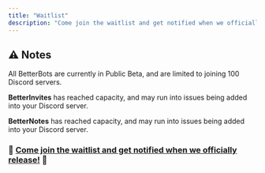 ```yaml
---
title: "Waitlist"
description: "Come join the waitlist and get notified when we officially release!"
---
```


## ⚠ Notes

All BetterBots are currently in Public Beta, and are limited to joining 100 Discord servers.

**BetterInvites** has reached capacity, and may run into issues being added into your Discord server.

**BetterNotes** has reached capacity, and may run into issues being added into your Discord server.

### **🌿 [Come join the waitlist and get notified when we officially release!](/discord) 🌿**

<br />
